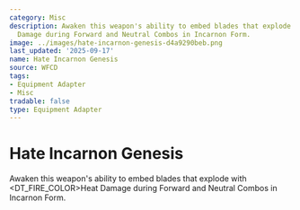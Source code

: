 ```yaml
---
category: Misc
description: Awaken this weapon's ability to embed blades that explode with <DT_FIRE_COLOR>Heat
  Damage during Forward and Neutral Combos in Incarnon Form.
image: ../images/hate-incarnon-genesis-d4a9290beb.png
last_updated: '2025-09-17'
name: Hate Incarnon Genesis
source: WFCD
tags:
- Equipment Adapter
- Misc
tradable: false
type: Equipment Adapter
---
```


# Hate Incarnon Genesis

Awaken this weapon's ability to embed blades that explode with <DT_FIRE_COLOR>Heat Damage during Forward and Neutral Combos in Incarnon Form.

